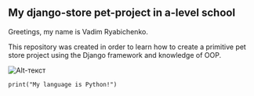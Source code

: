 My django-store pet-project in a-level school
---
Greetings, my name is Vadim Ryabichenko.

This repository was created in order to learn how to create a primitive pet store project using the Django framework and knowledge of OOP.

![Alt-текст](https://art-trade.com.ua/image/cache/catalog/Blog/11929743_shop2-1200x900.jpg)

`print("My language is Python!")`
